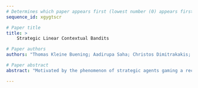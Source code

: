 ```yaml
--- 
# Determines which paper appears first (lowest number (0) appears first)
sequence_id: xgygtscr

# Paper title 
title: >
	Strategic Linear Contextual Bandits

# Paper authors 
authors: "Thomas Kleine Buening; Aadirupa Saha; Christos Dimitrakakis; Haifeng Xu"

# Paper abstract 
abstract: "Motivated by the phenomenon of strategic agents gaming a recommender system to maximize the number of times they are recommended to users, we study a strategic variant of the linear contextual bandit problem, where the arms can strategically  misreport their privately observed contexts to the learner. We treat the algorithm design problem as one of mechanism design under uncertainty and propose the Optimistic Grim Trigger Mechanism that incentivizes the agents (i.e., arms) to report their contexts truthfully while simultaneously minimizing regret. We also show that failing to account for the strategic nature of the agents results in linear regret. However, a trade-off between mechanism design and regret minimization appears to be unavoidable. More broadly, this work aims to provide insight into the intersection of online learning and mechanism design."

--- 
```

